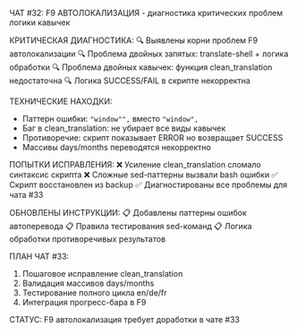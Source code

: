 ЧАТ #32: F9 АВТОЛОКАЛИЗАЦИЯ - диагностика критических проблем логики кавычек

КРИТИЧЕСКАЯ ДИАГНОСТИКА:
🔍 Выявлены корни проблем F9 автолокализации
🔍 Проблема двойных запятых: translate-shell + логика обработки
🔍 Проблема двойных кавычек: функция clean_translation недостаточна
🔍 Логика SUCCESS/FAIL в скрипте некорректна

ТЕХНИЧЕСКИЕ НАХОДКИ:
- Паттерн ошибки: `"window"",` вместо `"window",`
- Баг в clean_translation: не убирает все виды кавычек
- Противоречие: скрипт показывает ERROR но возвращает SUCCESS
- Массивы days/months переводятся некорректно

ПОПЫТКИ ИСПРАВЛЕНИЯ:
❌ Усиление clean_translation сломало синтаксис скрипта
❌ Сложные sed-паттерны вызвали bash ошибки
✅ Скрипт восстановлен из backup
✅ Диагностированы все проблемы для чата #33

ОБНОВЛЕНЫ ИНСТРУКЦИИ:
📋 Добавлены паттерны ошибок автоперевода
📋 Правила тестирования sed-команд
📋 Логика обработки противоречивых результатов

ПЛАН ЧАТ #33:
1. Пошаговое исправление clean_translation
2. Валидация массивов days/months  
3. Тестирование полного цикла en/de/fr
4. Интеграция прогресс-бара в F9

СТАТУС: F9 автолокализация требует доработки в чате #33
